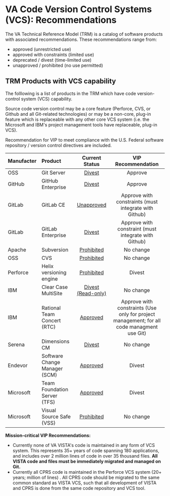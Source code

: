 # VA Code Version Control Systems (VCS):  Recommendations

The VA Technical Reference Model (TRM) is a catalog of software products with associated recommendations.  These recommendations range from: 
* approved (unrestricted use)
* approved with constraints (limited use)
* deprecated / divest (time-limited use) 
* unapproved /  prohibited (no use permitted)

## TRM Products with VCS capability
The folllowing is a list of products in the TRM which have code version-control system  (VCS) capability.

Source code version control may be a core feature (Perforce, CVS, or Github and all Git-related technologies) or may be a non-core, plug-in feature which is replaceable with any other core VCS system (i.e. the Microsoft and IBM's project management tools have replaceable, plug-in VCS).

Recommendation for VIP to meet compliance with the U.S. Federal software repository / version control directives are included.

| Manufacter | Product  | Current Status | VIP Recommendation |
|:------- |:------- |:------:|:-------:|
| OSS | Git Server | [Divest](http://www.va.gov/TRM/ToolPage.asp?tid=6396) | Approve |
| GitHub | GitHub Enterprise | [Divest](http://www.va.gov/TRM/ToolPage.asp?tid=9533#) | Approve |
| GitLab | GitLab CE | [Unapproved](http://www.va.gov/TRM/ToolPage.asp?tid=9580) | Approve with constraints (must integrate with Github) |
| GitLab | GitLab Enterprise | [Divest](http://www.va.gov/TRM/ToolPage.asp?tid=9463#) | Approve with constraint (must integrate with Github) |
| Apache | Subversion | [Prohibited](http://www.va.gov/TRM/ToolPage.asp?tid=6573) | No change |
| OSS | CVS | [Prohibited](http://www.va.gov/TRM/ToolPage.asp?tid=194) | No change |
| Perforce | Helix versioning engine | [Prohibited](http://www.va.gov/TRM/ToolPage.asp?tid=268) | Divest | 
| IBM | Clear Case MultiSite | [Divest (Read-only)](http://www.va.gov/TRM/ToolPage.asp?tid=39#) | No change |
| IBM | Rational Team Concert (RTC) | [Approved](http://www.va.gov/TRM/ToolPage.asp?tid=5085#) | Approve with constraints (Use only for project management; for all code managment use Git) |
| Serena | Dimensions CM | [Divest](http://www.va.gov/TRM/ToolPage.asp?tid=5136#) | No change |
| Endevor | Software Change Manager (SCM) | [Approved](http://www.va.gov/TRM/ToolPage.asp?tid=9481#) | Divest |
| Microsoft | Team Foundation Server (TFS) | [Approved](http://www.va.gov/TRM/ToolPage.asp?tid=5668#) | Divest | 
| Microsoft | Visual Source Safe (VSS) | [Prohibited](http://www.va.gov/TRM/ToolPage.asp?tid=5669) | No change |


__Mission-critical VIP  Recommendations:__
* Currently none of VA VISTA's code is maintained in any form of VCS system. This represents 35+ years of code spanning 180 applications, and includes over 2 million lines of code in over 35 thousand files. __All VISTA code and files must be immediately migrated and managed on Git.__
* Currently all CPRS code is maintained in the Perforce VCS system (20+ years; million of lines) . All CPRS code should be migrated to the same common standard as VISTA VCS, such that all development of VISTA and CPRS is done from the same code repository and VCS tool.






